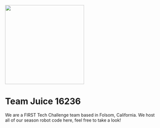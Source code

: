 <img src="https://juicerobotics.org/_next/static/images/logo-3214850780121560839e001911de9c95.png.webp" width="258" style="text-align: center;"/>

# Team Juice 16236
We are a FIRST Tech Challenge team based in Folsom, California. We host all of our season robot code here, feel free to take a look!

<!--

**Here are some ideas to get you started:**

🙋‍♀️ A short introduction - what is your organization all about?
🌈 Contribution guidelines - how can the community get involved?
👩‍💻 Useful resources - where can the community find your docs? Is there anything else the community should know?
🍿 Fun facts - what does your team eat for breakfast?
🧙 Remember, you can do mighty things with the power of [Markdown](https://docs.github.com/github/writing-on-github/getting-started-with-writing-and-formatting-on-github/basic-writing-and-formatting-syntax)
-->
